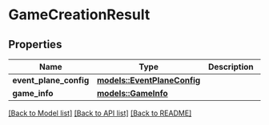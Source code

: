 # GameCreationResult

## Properties

Name | Type | Description | Notes
------------ | ------------- | ------------- | -------------
**event_plane_config** | [**models::EventPlaneConfig**](EventPlaneConfig.md) |  | 
**game_info** | [**models::GameInfo**](GameInfo.md) |  | 

[[Back to Model list]](../README.md#documentation-for-models) [[Back to API list]](../README.md#documentation-for-api-endpoints) [[Back to README]](../README.md)


